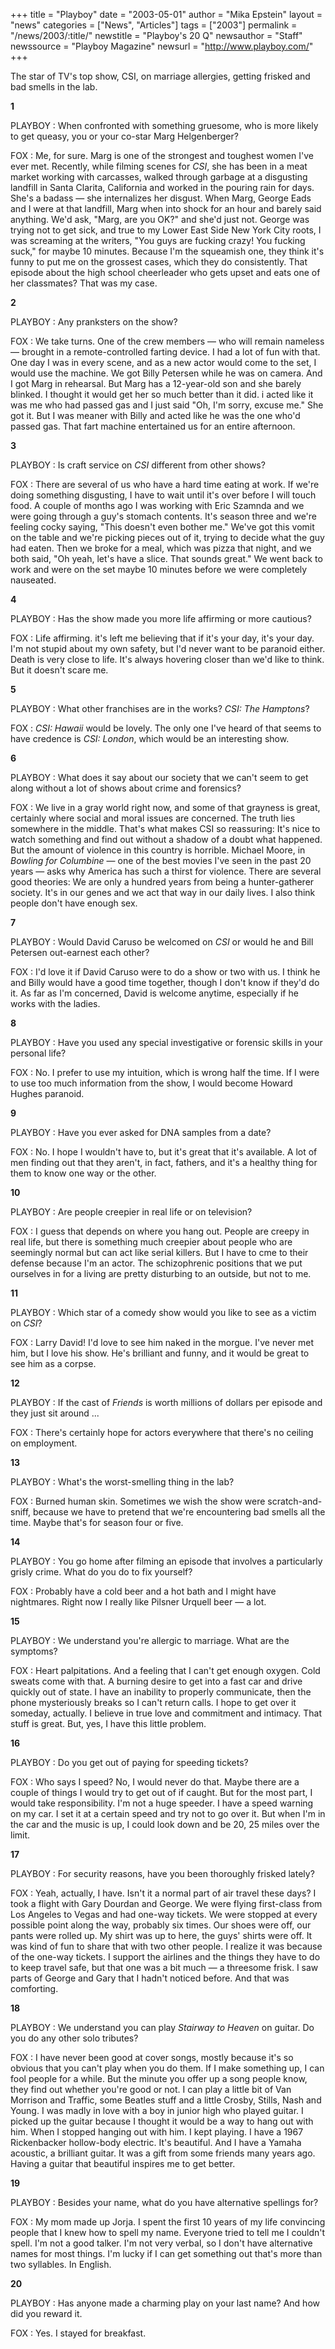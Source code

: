 +++
title = "Playboy"
date = "2003-05-01"
author = "Mika Epstein"
layout = "news"
categories = ["News", "Articles"]
tags = ["2003"]
permalink = "/news/2003/:title/"
newstitle = "Playboy's 20 Q"
newsauthor = "Staff"
newssource = "Playboy Magazine"
newsurl = "http://www.playboy.com/"
+++

The star of TV's top show, CSI, on marriage allergies, getting frisked and bad smells in the lab.

**1**

PLAYBOY : When confronted with something gruesome, who is more likely to get queasy, you or your co-star Marg Helgenberger?

FOX : Me, for sure. Marg is one of the strongest and toughest women I've ever met. Recently, while filming scenes for *CSI*, she has been in a meat market working with carcasses, walked through garbage at a disgusting landfill in Santa Clarita, California and worked in the pouring rain for days. She's a badass &#8212; she internalizes her disgust. When Marg, George Eads and I were at that landfill, Marg when into shock for an hour and barely said anything. We'd ask, "Marg, are you OK?" and she'd just not. George was trying not to get sick, and true to my Lower East Side New York City roots, I was screaming at the writers, "You guys are fucking crazy! You fucking suck," for maybe 10 minutes. Because I'm the squeamish one, they think it's funny to put me on the grossest cases, which they do consistently. That episode about the high school cheerleader who gets upset and eats one of her classmates? That was my case.

**2**

PLAYBOY : Any pranksters on the show?

FOX : We take turns. One of the crew members &#8212; who will remain nameless &#8212; brought in a remote-controlled farting device. I had a lot of fun with that. One day I was in every scene, and as a new actor would come to the set, I would use the machine. We got Billy Petersen while he was on camera. And I got Marg in rehearsal. But Marg has a 12-year-old son and she barely blinked. I thought it would get her so much better than it did. i acted like it was me who had passed gas and I just said "Oh, I'm sorry, excuse me." She got it. But I was meaner with Billy and acted like he was the one who'd passed gas. That fart machine entertained us for an entire afternoon.

**3**

PLAYBOY : Is craft service on *CSI* different from other shows?

FOX : There are several of us who have a hard time eating at work. If we're doing something disgusting, I have to wait until it's over before I will touch food. A couple of months ago I was working with Eric Szamnda and we were going through a guy's stomach contents. It's season three and we're feeling cocky saying, "This doesn't even bother me." We've got this vomit on the table and we're picking pieces out of it, trying to decide what the guy had eaten. Then we broke for a meal, which was pizza that night, and we both said, "Oh yeah, let's have a slice. That sounds great." We went back to work and were on the set maybe 10 minutes before we were completely nauseated.

**4**

PLAYBOY : Has the show made you more life affirming or more cautious?

FOX : Life affirming. it's left me believing that if it's your day, it's your day. I'm not stupid about my own safety, but I'd never want to be paranoid either. Death is very close to life. It's always hovering closer than we'd like to think. But it doesn't scare me.

**5**

PLAYBOY : What other franchises are in the works? *CSI: The Hamptons*?

FOX : *CSI: Hawaii* would be lovely. The only one I've heard of that seems to have credence is *CSI: London*, which would be an interesting show.

**6**

PLAYBOY : What does it say about our society that we can't seem to get along without a lot of shows about crime and forensics?

FOX : We live in a gray world right now, and some of that grayness is great, certainly where social and moral issues are concerned. The truth lies somewhere in the middle. That's what makes CSI so reassuring: It's nice to watch something and find out without a shadow of a doubt what happened. But the amount of violence in this country is horrible. Michael Moore, in *Bowling for Columbine* &#8212; one of the best movies I've seen in the past 20 years &#8212; asks why America has such a thirst for violence. There are several good theories: We are only a hundred years from being a hunter-gatherer society. It's in our genes and we act that way in our daily lives. I also think people don't have enough sex.

**7**

PLAYBOY : Would David Caruso be welcomed on *CSI* or would he and Bill Petersen out-earnest each other?

FOX : I'd love it if David Caruso were to do a show or two with us. I think he and Billy would have a good time together, though I don't know if they'd do it. As far as I'm concerned, David is welcome anytime, especially if he works with the ladies.

**8**

PLAYBOY : Have you used any special investigative or forensic skills in your personal life?

FOX : No. I prefer to use my intuition, which is wrong half the time. If I were to use too much information from the show, I would become Howard Hughes paranoid.

**9**

PLAYBOY : Have you ever asked for DNA samples from a date?

FOX : No. I hope I wouldn't have to, but it's great that it's available. A lot of men finding out that they aren't, in fact, fathers, and it's a healthy thing for them to know one way or the other.

**10**

PLAYBOY : Are people creepier in real life or on television?

FOX : I guess that depends on where you hang out. People are creepy in real life, but there is something much creepier about people who are seemingly normal but can act like serial killers. But I have to cme to their defense because I'm an actor. The schizophrenic positions that we put ourselves in for a living are pretty disturbing to an outside, but not to me.

**11**

PLAYBOY : Which star of a comedy show would you like to see as a victim on *CSI*?

FOX : Larry David! I'd love to see him naked in the morgue. I've never met him, but I love his show. He's brilliant and funny, and it would be great to see him as a corpse.

**12**

PLAYBOY : If the cast of *Friends* is worth millions of dollars per episode and they just sit around ...

FOX : There's certainly hope for actors everywhere that there's no ceiling on employment.

**13**

PLAYBOY : What's the worst-smelling thing in the lab?

FOX : Burned human skin. Sometimes we wish the show were scratch-and-sniff, because we have to pretend that we're encountering bad smells all the time. Maybe that's for season four or five.

**14**

PLAYBOY : You go home after filming an episode that involves a particularly grisly crime. What do you do to fix yourself?

FOX : Probably have a cold beer and a hot bath and I might have nightmares. Right now I really like Pilsner Urquell beer &#8212; a lot.

**15**

PLAYBOY : We understand you're allergic to marriage. What are the symptoms?

FOX : Heart palpitations. And a feeling that I can't get enough oxygen. Cold sweats come with that. A burning desire to get into a fast car and drive quickly out of state. I have an inability to properly communicate, then the phone mysteriously breaks so I can't return calls. I hope to get over it someday, actually. I believe in true love and commitment and intimacy. That stuff is great. But, yes, I have this little problem.

**16**

PLAYBOY : Do you get out of paying for speeding tickets?

FOX : Who says I speed? No, I would never do that. Maybe there are a couple of things I would try to get out of if caught. But for the most part, I would take responsibility. I'm not a huge speeder. I have a speed warning on my car. I set it at a certain speed and try not to go over it. But when I'm in the car and the music is up, I could look down and be 20, 25 miles over the limit.

**17**

PLAYBOY : For security reasons, have you been thoroughly frisked lately?

FOX : Yeah, actually, I have. Isn't it a normal part of air travel these days? I took a flight with Gary Dourdan and George. We were flying first-class from Los Angeles to Vegas and had one-way tickets. We were stopped at every possible point along the way, probably six times. Our shoes were off, our pants were rolled up. My shirt was up to here, the guys' shirts were off. It was kind of fun to share that with two other people. I realize it was because of the one-way tickets. I support the airlines and the things they have to do to keep travel safe, but that one was a bit much &#8212; a threesome frisk. I saw parts of George and Gary that I hadn't noticed before. And that was comforting.

**18**

PLAYBOY : We understand you can play *Stairway to Heaven* on guitar. Do you do any other solo tributes?

FOX : I have never been good at cover songs, mostly because it's so obvious that you can't play when you do them. If I make something up, I can fool people for a while. But the minute you offer up a song people know, they find out whether you're good or not. I can play a little bit of Van Morrison and Traffic, some Beatles stuff and a little Crosby, Stills, Nash and Young. I was madly in love with a boy in junior high who played guitar. I picked up the guitar because I thought it would be a way to hang out with him. When I stopped hanging out with him. I kept playing. I have a 1967 Rickenbacker hollow-body electric. It's beautiful. And I have a Yamaha acoustic, a brilliant guitar. It was a gift from some friends many years ago. Having a guitar that beautiful inspires me to get better.

**19**

PLAYBOY : Besides your name, what do you have alternative spellings for?

FOX : My mom made up Jorja. I spent the first 10 years of my life convincing people that I knew how to spell my name. Everyone tried to tell me I couldn't spell. I'm not a good talker. I'm not very verbal, so I don't have alternative names for most things. I'm lucky if I can get something out that's more than two syllables. In English.

**20**

PLAYBOY : Has anyone made a charming play on your last name? And how did you reward it.

FOX : Yes. I stayed for breakfast.

